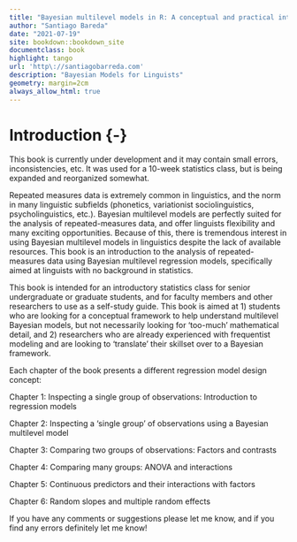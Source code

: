 ```yaml
--- 
title: "Bayesian multilevel models in R: A conceptual and practical introduction for linguists"
author: "Santiago Bareda"
date: "2021-07-19"
site: bookdown::bookdown_site
documentclass: book
highlight: tango
url: 'http\://santiagobarreda.com'
description: "Bayesian Models for Linguists"
geometry: margin=2cm
always_allow_html: true
---
```


# Introduction {-}

This book is currently under development and it may contain small errors, inconsistencies, etc. It was used for a 10-week statistics class, but is being expanded and reorganized somewhat. 

Repeated measures data is extremely common in linguistics, and the norm in many linguistic subfields (phonetics, variationist sociolinguistics, psycholinguistics, etc.). Bayesian multilevel models are perfectly suited for the analysis of repeated-measures data, and offer linguists flexibility and many exciting opportunities. Because of this, there is tremendous interest in using Bayesian multilevel models in linguistics despite the lack of available resources. This book is an introduction to the analysis of repeated-measures data using Bayesian multilevel regression models, specifically aimed at linguists with no background in statistics. 

This book is intended for an introductory statistics class for senior undergraduate or graduate students, and for faculty members and other researchers to use as a self-study guide. This book is aimed at 1) students who are looking for a conceptual framework to help understand multilevel Bayesian models, but not necessarily looking for ‘too-much’ mathematical detail, and 2) researchers who are already experienced with frequentist modeling and are looking to ‘translate’ their skillset over to a Bayesian framework. 

Each chapter of the book presents a different regression model design concept:

Chapter 1: Inspecting a single group of observations: Introduction to regression models

Chapter 2: Inspecting a ‘single group’ of observations using a Bayesian multilevel model 

Chapter 3: Comparing two groups of observations: Factors and contrasts 

Chapter 4: Comparing many groups: ANOVA and interactions

Chapter 5: Continuous predictors and their interactions with factors

Chapter 6: Random slopes and multiple random effects


If you have any comments or suggestions please let me know, and if you find any errors definitely let me know!

